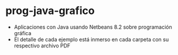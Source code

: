 # prog-java-grafico
- Aplicaciones con Java usando Netbeans 8.2 sobre programación gráfica
- El detalle de cada ejemplo está inmerso en cada carpeta con su respectivo archivo PDF
